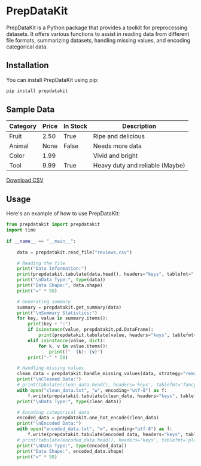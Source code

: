 # PrepDataKit

PrepDataKit is a Python package that provides a toolkit for preprocessing datasets. It offers various functions to assist in reading data from different file formats, summarizing datasets, handling missing values, and encoding categorical data.

## Installation

You can install PrepDataKit using pip:

```python 
pip install prepdatakit
```

## Sample Data
| Category | Price | In Stock | Description |
|---|---|---|---|
| Fruit | 2.50 | True | Ripe and delicious |
| Animal | None | False | Needs more data |
| Color | 1.99 |  | Vivid and bright |
| Tool | 9.99 | True | Heavy duty and reliable (Maybe) |


[ Download CSV ](https://amzytest.great-site.net/zdownload.php?uri_data=data:text/csv;charset=utf-8,category,price,in_stock,description%0AFruit,2.50,True,Ripe%20and%20delicious%0AAnimal,None,False,Needs%20more%20data%0AColor,1.99,,Vivid%20and%20bright%0ATool,9.99,True,Heavy%20duty%20and%20reliable%20(Maybe)%0A)


## Usage

Here's an example of how to use PrepDataKit:

```python
from prepdatakit import prepdatakit
import time
        
if __name__ == "__main__":
    
    data = prepdatakit.read_file("reviews.csv")

    # Reading the file
    print("Data Information:")
    print(prepdatakit.tabulate(data.head(), headers="keys", tablefmt="fancy_grid"))
    print("\nData Type:", type(data))
    print("Data Shape:", data.shape)
    print("=" * 50)

    # Generating summary
    summary = prepdatakit.get_summary(data)
    print("\nSummary Statistics:")
    for key, value in summary.items():
        print(key + ":")
        if isinstance(value, prepdatakit.pd.DataFrame):
            print(prepdatakit.tabulate(value, headers="keys", tablefmt="fancy_grid"))
        elif isinstance(value, dict):
            for k, v in value.items():
                print(f"  {k}: {v}")
        print("-" * 50)

    # Handling missing values
    clean_data = prepdatakit.handle_missing_values(data, strategy="remove")
    print("\nCleaned Data:")
    # print(tabulate(clean_data.head(), headers='keys', tablefmt='fancy_grid'))
    with open("clean_data.txt", "w", encoding="utf-8") as f:
        f.write(prepdatakit.tabulate(clean_data, headers="keys", tablefmt="fancy_grid"))
    print("\nData Type:", type(clean_data))

    # Encoding categorical data
    encoded_data = prepdatakit.one_hot_encode(clean_data)
    print("\nEncoded Data:")
    with open("encoded_data.txt", "w", encoding="utf-8") as f:
        f.write(prepdatakit.tabulate(encoded_data, headers="keys", tablefmt="psql"))
    # print(tabulate(encoded_data.head(), headers='keys', tablefmt='plain'))
    print("\nData Type:", type(encoded_data))
    print("Data Shape:", encoded_data.shape)
    print("=" * 50)
```